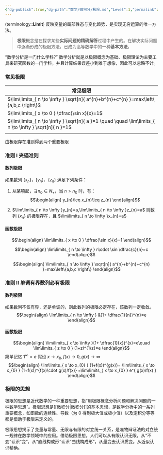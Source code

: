 ```yaml
---
{"dg-publish":true,"dg-path":"数学/微积分/极限.md","Level":1,"permalink":"/数学/微积分/极限/","dgPassFrontmatter":true,"noteIcon":"","created":"2024-05-21T15:20:28.374+08:00","updated":"2025-03-29T23:37:53.280+08:00"}
---
```



(terminology::**Limit**)
反映变量的局部性态与变化趋势，是实现无穷运算的唯一方法。
>**极限**概念是在探求某些**实际问题的精确解答**过程中产生的。在解决实际问题中逐渐形成的极限方法，已成为高等数学中的一种**基本方法**。

“数学分析是一门什么学科?”  数学分析就是以极限概念为基础、极限理论为主要工具来研究函数的一门学科。并且计算结果误差小到难于想像，因此可以忽略不计。

### 常见极限

| 常见极限                                                                                                     |
| -------------------------------------------------------------------------------------------------------- |
| $\lim\limits_{ n \to \infty } \sqrt[n]{ a^{n}+b^{n}+c^{n} }=max\left\{a,b,c \right\}$                    |
| $\lim\limits_{ x \to 0 } \dfrac{\sin x}{x}=1$                                                            |
| $\lim\limits_{ n \to \infty } \sqrt[n]{ a }=1 \quad \quad  \lim\limits_{ n \to \infty } \sqrt[n]{ n }=1$ |
|                                                                                                          |

由极限存在准则得到两个重要极限
### 准则 I  夹逼准则

#### 数列极限
如果数列 $\left\{x_{n} \right\}$，$\left\{y_{n} \right\}$，$\left\{z_{n} \right\}$ 满足下列条件：
1. 从某项起，$\exists n_{0} \in N_{+}$，当 $n>n_{0}$ 时，有：
$$\begin{align}
y_{n}\leq x_{n}\leq z_{n}
\end{align}$$

2. $\lim\limits_{ n \to \infty }y_{n}=a,\lim\limits_{ n \to \infty }z_{n}=a$
则数列 $\left\{x_{n} \right\}$ 的极限存在，且 $\lim\limits_{ n \to \infty }x_{n}=a$

#### 函数极限
$$\begin{align}
\lim\limits_{ x \to 0 } \dfrac{\sin x}{x}=1
\end{align}$$


$$\begin{align}
\lim\limits_{ n \to \infty } n\cdot \sin \dfrac{c}{n}=c
\end{align}$$


$$\begin{align}
\lim\limits_{ n \to \infty } \sqrt[n]{ a^{n}+b^{n}+c^{n} }=max\left\{a,b,c \right\}
\end{align}$$

### 准则 II 单调有界数列必有极限
#### 数列极限
如果数列不仅有界，还是单调的，则此数列的极限必定存在，该数列一定收敛。
$$\begin{align}
\lim\limits_{ n \to \infty }  &(1+ \dfrac{1}{n})^{n}=e
\end{align}$$

#### 函数极限
$$\begin{align}
\lim\limits_{ x \to \infty }(1+ \dfrac{1}{x})^{x}=e\quad  \lim\limits_{ z \to 0 }  (1+z)^{1/z}=e
\end{align}$$
简单记忆 $1^{\infty}=e$  假设 $x\to x_{0},f(x)\to 0,g(x)\to \infty$
$$\begin{align}
\lim\limits_{ x \to x_{0} }  (1+f(x))^{g(x)}= \lim\limits_{ x \to x_{0} } (1+f(x))^{f(x)\cdot g(x)/f(x)} =\lim\limits_{ x \to x_{0} }  e^{ g(x)/f(x) }
\end{align}$$






### 极限的思想
极限的思想是近代数学的一种重要思想，指“用极限概念分析问题和解决问题的一种数学思想”。极限思想是[[微积分\|微积分]]的基本思想，是数学分析中的一系列重要概念，如函数的连续性、导数（为 0 得到极大值或极小值）以及定积分等等都是借助于极限来定义的。

极限思想揭示了变量与常量、无限与有限的对立统一关系，是唯物辩证法的对立统一规律在数学领域中的应用。借助极限思想，人们可以从有限认识无限，从“不变”认识“变”，从“直线构成形”认识“曲线构成形”，从量变去认识质变，从近似认识精确。


